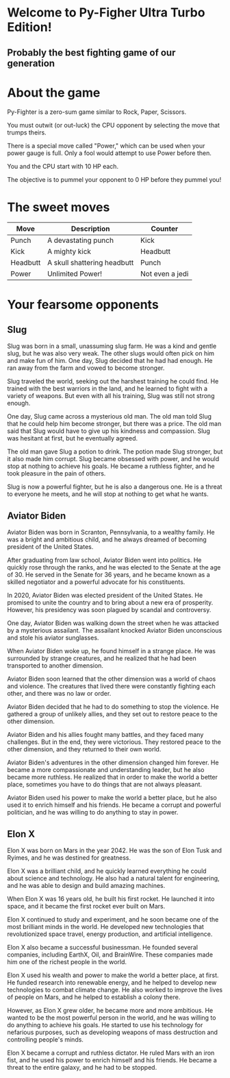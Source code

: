 # Welcome to Py-Figher Ultra Turbo Edition!
## Probably the best fighting game of our generation

# About the game
Py-Fighter is a zero-sum game similar to Rock, Paper, Scissors.

You must outwit (or out-luck) the CPU opponent by selecting the move that trumps theirs.

There is a special move called "Power," which can be used when your power gauge is full. Only a fool would attempt to use Power before then.

You and the CPU start with 10 HP each.

The objective is to pummel your opponent to 0 HP before they pummel you!

# The sweet moves

| Move | Description | Counter |
|--- | --- | --- |
| Punch | A devastating punch | Kick |
| Kick | A mighty kick | Headbutt |
| Headbutt | A skull shattering headbutt | Punch |
| Power | Unlimited Power! | Not even a jedi |

# Your fearsome opponents
## Slug
Slug was born in a small, unassuming slug farm. He was a kind and gentle slug, but he was also very weak. The other slugs would often pick on him and make fun of him. One day, Slug decided that he had had enough. He ran away from the farm and vowed to become stronger.

Slug traveled the world, seeking out the harshest training he could find. He trained with the best warriors in the land, and he learned to fight with a variety of weapons. But even with all his training, Slug was still not strong enough.

One day, Slug came across a mysterious old man. The old man told Slug that he could help him become stronger, but there was a price. The old man said that Slug would have to give up his kindness and compassion. Slug was hesitant at first, but he eventually agreed.

The old man gave Slug a potion to drink. The potion made Slug stronger, but it also made him corrupt. Slug became obsessed with power, and he would stop at nothing to achieve his goals. He became a ruthless fighter, and he took pleasure in the pain of others.

Slug is now a powerful fighter, but he is also a dangerous one. He is a threat to everyone he meets, and he will stop at nothing to get what he wants.

## Aviator Biden
Aviator Biden was born in Scranton, Pennsylvania, to a wealthy family. He was a bright and ambitious child, and he always dreamed of becoming president of the United States.

After graduating from law school, Aviator Biden went into politics. He quickly rose through the ranks, and he was elected to the Senate at the age of 30. He served in the Senate for 36 years, and he became known as a skilled negotiator and a powerful advocate for his constituents.

In 2020, Aviator Biden was elected president of the United States. He promised to unite the country and to bring about a new era of prosperity. However, his presidency was soon plagued by scandal and controversy.

One day, Aviator Biden was walking down the street when he was attacked by a mysterious assailant. The assailant knocked Aviator Biden unconscious and stole his aviator sunglasses.

When Aviator Biden woke up, he found himself in a strange place. He was surrounded by strange creatures, and he realized that he had been transported to another dimension.

Aviator Biden soon learned that the other dimension was a world of chaos and violence. The creatures that lived there were constantly fighting each other, and there was no law or order.

Aviator Biden decided that he had to do something to stop the violence. He gathered a group of unlikely allies, and they set out to restore peace to the other dimension.

Aviator Biden and his allies fought many battles, and they faced many challenges. But in the end, they were victorious. They restored peace to the other dimension, and they returned to their own world.

Aviator Biden's adventures in the other dimension changed him forever. He became a more compassionate and understanding leader, but he also became more ruthless. He realized that in order to make the world a better place, sometimes you have to do things that are not always pleasant.

Aviator Biden used his power to make the world a better place, but he also used it to enrich himself and his friends. He became a corrupt and powerful politician, and he was willing to do anything to stay in power.

## Elon X
Elon X was born on Mars in the year 2042. He was the son of Elon Tusk and Ryimes, and he was destined for greatness.

Elon X was a brilliant child, and he quickly learned everything he could about science and technology. He also had a natural talent for engineering, and he was able to design and build amazing machines.

When Elon X was 16 years old, he built his first rocket. He launched it into space, and it became the first rocket ever built on Mars.

Elon X continued to study and experiment, and he soon became one of the most brilliant minds in the world. He developed new technologies that revolutionized space travel, energy production, and artificial intelligence.

Elon X also became a successful businessman. He founded several companies, including EarthX, Oil, and BrainWire. These companies made him one of the richest people in the world.

Elon X used his wealth and power to make the world a better place, at first. He funded research into renewable energy, and he helped to develop new technologies to combat climate change. He also worked to improve the lives of people on Mars, and he helped to establish a colony there.

However, as Elon X grew older, he became more and more ambitious. He wanted to be the most powerful person in the world, and he was willing to do anything to achieve his goals. He started to use his technology for nefarious purposes, such as developing weapons of mass destruction and controlling people's minds.

Elon X became a corrupt and ruthless dictator. He ruled Mars with an iron fist, and he used his power to enrich himself and his friends. He became a threat to the entire galaxy, and he had to be stopped.
